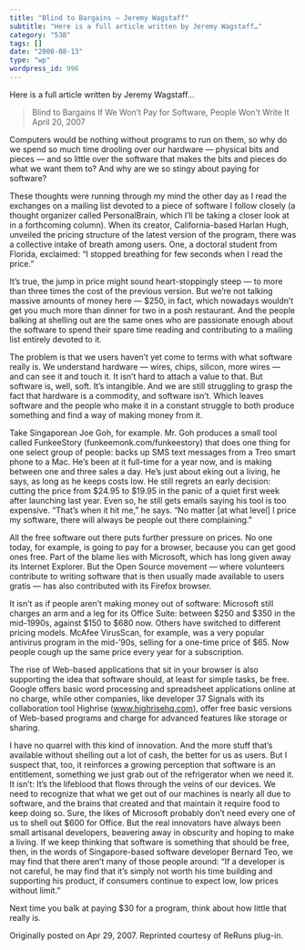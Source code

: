 ```yaml
---
title: "Blind to Bargains – Jeremy Wagstaff"
subtitle: "Here is a full article written by Jeremy Wagstaff…"
category: "538"
tags: []
date: "2008-08-13"
type: "wp"
wordpress_id: 996
---
```

Here is a full article written by Jeremy Wagstaff…
> Blind to Bargains
If We Won’t Pay for Software,
People Won’t Write It
April 20, 2007

Computers would be nothing without programs to run on them, so why do we spend so much time drooling over our hardware — physical bits and pieces — and so little over the software that makes the bits and pieces do what we want them to? And why are we so stingy about paying for software?

These thoughts were running through my mind the other day as I read the exchanges on a mailing list devoted to a piece of software I follow closely (a thought organizer called PersonalBrain, which I’ll be taking a closer look at in a forthcoming column). When its creator, California-based Harlan Hugh, unveiled the pricing structure of the latest version of the program, there was a collective intake of breath among users. One, a doctoral student from Florida, exclaimed: “I stopped breathing for few seconds when I read the price.”

It’s true, the jump in price might sound heart-stoppingly steep — to more than three times the cost of the previous version. But we’re not talking massive amounts of money here — $250, in fact, which nowadays wouldn’t get you much more than dinner for two in a posh restaurant. And the people balking at shelling out are the same ones who are passionate enough about the software to spend their spare time reading and contributing to a mailing list entirely devoted to it.

The problem is that we users haven’t yet come to terms with what software really is. We understand hardware — wires, chips, silicon, more wires — and can see it and touch it. It isn’t hard to attach a value to that. But software is, well, soft. It’s intangible. And we are still struggling to grasp the fact that hardware is a commodity, and software isn’t. Which leaves software and the people who make it in a constant struggle to both produce something and find a way of making money from it.

Take Singaporean Joe Goh, for example. Mr. Goh produces a small tool called FunkeeStory (funkeemonk.com/funkeestory) that does one thing for one select group of people: backs up SMS text messages from a Treo smart phone to a Mac. He’s been at it full-time for a year now, and is making between one and three sales a day. He’s just about eking out a living, he says, as long as he keeps costs low. He still regrets an early decision: cutting the price from $24.95 to $19.95 in the panic of a quiet first week after launching last year. Even so, he still gets emails saying his tool is too expensive. “That’s when it hit me,” he says. “No matter [at what level] I price my software, there will always be people out there complaining.”

All the free software out there puts further pressure on prices. No one today, for example, is going to pay for a browser, because you can get good ones free. Part of the blame lies with Microsoft, which has long given away its Internet Explorer. But the Open Source movement — where volunteers contribute to writing software that is then usually made available to users gratis — has also contributed with its Firefox browser.

It isn’t as if people aren’t making money out of software: Microsoft still charges an arm and a leg for its Office Suite: between $250 and $350 in the mid-1990s, against $150 to $680 now. Others have switched to different pricing models. McAfee VirusScan, for example, was a very popular antivirus program in the mid-’90s, selling for a one-time price of $65. Now people cough up the same price every year for a subscription.

The rise of Web-based applications that sit in your browser is also supporting the idea that software should, at least for simple tasks, be free. Google offers basic word processing and spreadsheet applications online at no charge, while other companies, like developer 37 Signals with its collaboration tool Highrise (www.highrisehq.com), offer free basic versions of Web-based programs and charge for advanced features like storage or sharing.

I have no quarrel with this kind of innovation. And the more stuff that’s available without shelling out a lot of cash, the better for us as users. But I suspect that, too, it reinforces a growing perception that software is an entitlement, something we just grab out of the refrigerator when we need it. It isn’t: It’s the lifeblood that flows through the veins of our devices. We need to recognize that what we get out of our machines is nearly all due to software, and the brains that created and that maintain it require food to keep doing so. Sure, the likes of Microsoft probably don’t need every one of us to shell out $600 for Office. But the real innovators have always been small artisanal developers, beavering away in obscurity and hoping to make a living. If we keep thinking that software is something that should be free, then, in the words of Singapore-based software developer Bernard Teo, we may find that there aren’t many of those people around: “If a developer is not careful, he may find that it’s simply not worth his time building and supporting his product, if consumers continue to expect low, low prices without limit.”

Next time you balk at paying $30 for a program, think about how little that really is.

Originally posted on Apr 29, 2007. Reprinted courtesy of ReRuns plug-in.